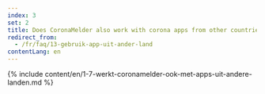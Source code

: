 ```yaml
---
index: 3
set: 2
title: Does CoronaMelder also work with corona apps from other countries?
redirect_from: 
  - /fr/faq/13-gebruik-app-uit-ander-land
contentLang: en
---
```

{% include content/en/1-7-werkt-coronamelder-ook-met-apps-uit-andere-landen.md %}
